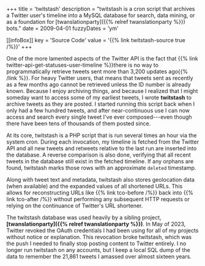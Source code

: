 +++
title = 'twitstash'
description = "twitstash is a cron script that archives a Twitter user's timeline into a MySQL database for search, data mining, or as a foundation for [twanslationparty]({{% relref twanslationparty %}}) bots."
date = 2009-04-01
fuzzyDates = 'ym'

[[infoBox]]
key = 'Source Code'
value = '{{% link twitstash-source true /%}}'
+++

One of the more lamented aspects of the Twitter API is the fact that {{% link twitter-api-get-statuses-user-timeline %}}there is no way to programmatically retrieve tweets sent more than 3,200 updates ago{{% /link %}}. For heavy Twitter users, that means that tweets sent as recently as a few months ago cannot be retrieved unless the ID number is already known. Because I enjoy archiving things, and because I realized that I might someday want to access some of my earliest tweets, I wrote **twitstash** to archive tweets as they are posted. I started running this script back when I only had a few hundred tweets, and after near-continuous use I can now access and search every single tweet I've ever composed---even though there have been tens of thousands of them posted since.

At its core, twitstash is a PHP script that is run several times an hour via the system cron. During each invocation, my timeline is fetched from the Twitter API and all new tweets and retweets relative to the last run are inserted into the database. A reverse comparison is also done, verifying that all recent tweets in the database still exist in the fetched timeline. If any orphans are found, twitstash marks those rows with an approximate `deleted` timestamp.

Along with tweet text and metadata, twitstash also stores geolocation data (when available) and the expanded values of all shortened URLs. This allows for reconstructing URLs like {{% link tco-before /%}} back into {{% link tco-after /%}} without performing any subsequent HTTP requests or relying on the continuance of Twitter's URL shortener.

The twitstash database was used heavily by a sibling project, **[twanslationparty]({{% relref twanslationparty %}})**. In May of 2023, Twitter revoked the OAuth credentials I had been using for all of my projects without notice or explanation. This revocation broke twitstash, which was the push I needed to finally stop posting content to Twitter entirely. I no longer run twitstash on any accounts, but I keep a local SQL dump of the data to remember the 21,861 tweets I amassed over almost sixteen years.
